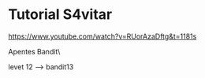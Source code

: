 # Tutorial S4vitar

https://www.youtube.com/watch?v=RUorAzaDftg&t=1181s

Apentes Bandit\

levet 12 --> bandit13
